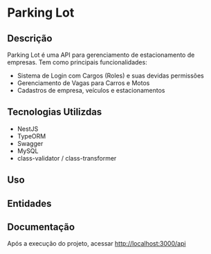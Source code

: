 # Parking Lot
## Descrição
Parking Lot é uma API para gerenciamento de estacionamento de empresas. Tem como principais funcionalidades:
- Sistema de Login com Cargos (Roles) e suas devidas permissões
- Gerenciamento de Vagas para Carros e Motos
- Cadastros de empresa, veículos e estacionamentos

## Tecnologias Utilizdas
- NestJS
- TypeORM
- Swagger
- MySQL
- class-validator / class-transformer

## Uso

## Entidades

## Documentação
Após a execução do projeto, acessar <http://localhost:3000/api>

##